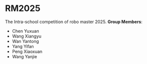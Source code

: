 # RM2025

The Intra-school competition of robo master 2025.
**Group Members**:

- Chen Yuxuan
- Wang Xiangyu
- Wan Yantong
- Yang Yifan
- Peng Xiaoxuan
- Wang Yanjie
